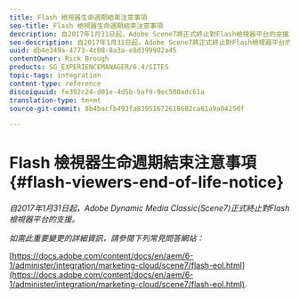 ```yaml
---
title: Flash 檢視器生命週期結束注意事項
seo-title: Flash 檢視器生命週期結束注意事項
description: 自2017年1月31日起，Adobe Scene7將正式終止對Flash檢視器平台的支援。
seo-description: 自2017年1月31日起，Adobe Scene7將正式終止對Flash檢視器平台的支援。
uuid: db4e349a-4773-4c08-8a3a-e8d399902a45
contentOwner: Rick Brough
products: SG_EXPERIENCEMANAGER/6.4/SITES
topic-tags: integration
content-type: reference
discoiquuid: fe392c24-d01e-4d5b-9af9-9ec500adc61a
translation-type: tm+mt
source-git-commit: 8b4bacfb493fa83951672618682ca81a9a0425df

---
```



# Flash 檢視器生命週期結束注意事項{#flash-viewers-end-of-life-notice}

*自2017年1月31日起，Adobe Dynamic Media Classic(Scene7)正式終止對Flash檢視器平台的支援。*

*如需此重要變更的詳細資訊，請參閱下列常見問答網站：*

[https://docs.adobe.com/content/docs/en/aem/6-1/administer/integration/marketing-cloud/scene7/flash-eol.html](https://docs.adobe.com/content/docs/en/aem/6-1/administer/integration/marketing-cloud/scene7/flash-eol.html).
